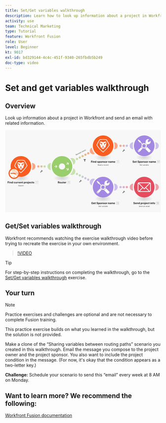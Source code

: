 ```yaml
---
title: Set/Get variables walkthrough
description: Learn how to look up information about a project in Workfront and send an email with related information in [!DNL Adobe Workfront Fusion].
activity: use
team: Technical Marketing
type: Tutorial
feature: Workfront Fusion
role: User
level: Beginner
kt: 9017
exl-id: bd329144-4c4c-451f-9340-265fbdb5b249
doc-type: video
---
```

# Set and get variables walkthrough

## Overview

Look up information about a project in Workfront and send an email with related information.

![An image of the Fusion scenario](assets/universal-connectors-and-routing-8.png)

## Get/Set variables walkthrough

Workfront recommends watching the exercise walkthrough video before trying to recreate the exercise in your own environment.

>[!VIDEO](https://video.tv.adobe.com/v/335276/?quality=12)

>[!TIP]
>
>For step-by-step instructions on completing the walkthrough, go to the [Set/Get variables walkthrough](https://experienceleague.adobe.com/docs/workfront-learn/tutorials-workfront/fusion/exercises/set-get-variables.html?lang=en) exercise.

## Your turn

>[!NOTE]
>
>Practice exercises and challenges are optional and are not necessary to complete Fusion training.

This practice exercise builds on what you learned in the walkthrough, but the solution is not provided.

Make a clone of the “Sharing variables between routing paths” scenario you created in this walkthrough. Email the message you compose to the project owner and the project sponsor. You also want to include the project condition in the message. (For now, it's okay that the condition appears as a two-letter key.)

**Challenge:** Schedule your scenario to send this “email” every week at 8 AM on Monday.

## Want to learn more? We recommend the following:

[Workfront Fusion documentation](https://experienceleague.adobe.com/docs/workfront/using/adobe-workfront-fusion/workfront-fusion-2.html?lang=en)
